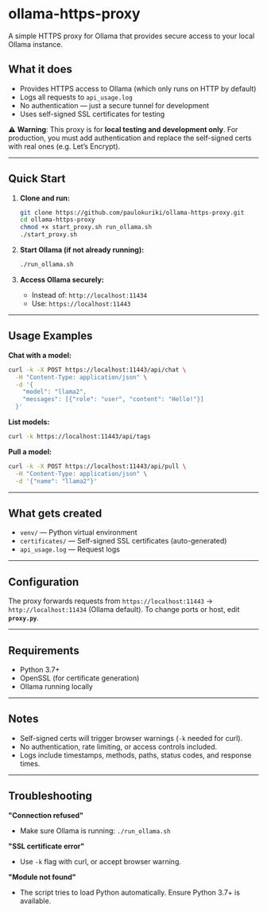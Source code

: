 # ollama-https-proxy

A simple HTTPS proxy for Ollama that provides secure access to your local Ollama instance.

## What it does

* Provides HTTPS access to Ollama (which only runs on HTTP by default)
* Logs all requests to `api_usage.log`
* No authentication — just a secure tunnel for development
* Uses self-signed SSL certificates for testing

⚠️ **Warning**: This proxy is for **local testing and development only**.
For production, you must add authentication and replace the self-signed certs with real ones (e.g. Let’s Encrypt).

---

## Quick Start

1. **Clone and run:**

   ```bash
   git clone https://github.com/paulokuriki/ollama-https-proxy.git
   cd ollama-https-proxy
   chmod +x start_proxy.sh run_ollama.sh
   ./start_proxy.sh
   ```

2. **Start Ollama (if not already running):**

   ```bash
   ./run_ollama.sh
   ```

3. **Access Ollama securely:**

   * Instead of: `http://localhost:11434`
   * Use: `https://localhost:11443`

---

## Usage Examples

**Chat with a model:**

```bash
curl -k -X POST https://localhost:11443/api/chat \
  -H "Content-Type: application/json" \
  -d '{
    "model": "llama2",
    "messages": [{"role": "user", "content": "Hello!"}]
  }'
```

**List models:**

```bash
curl -k https://localhost:11443/api/tags
```

**Pull a model:**

```bash
curl -k -X POST https://localhost:11443/api/pull \
  -H "Content-Type: application/json" \
  -d '{"name": "llama2"}'
```

---

## What gets created

* `venv/` — Python virtual environment
* `certificates/` — Self-signed SSL certificates (auto-generated)
* `api_usage.log` — Request logs

---

## Configuration

The proxy forwards requests from `https://localhost:11443` → `http://localhost:11434` (Ollama default).
To change ports or host, edit **`proxy.py`**.

---

## Requirements

* Python 3.7+
* OpenSSL (for certificate generation)
* Ollama running locally

---

## Notes

* Self-signed certs will trigger browser warnings (`-k` needed for curl).
* No authentication, rate limiting, or access controls included.
* Logs include timestamps, methods, paths, status codes, and response times.

---

## Troubleshooting

**"Connection refused"**

* Make sure Ollama is running: `./run_ollama.sh`

**"SSL certificate error"**

* Use `-k` flag with curl, or accept browser warning.

**"Module not found"**

* The script tries to load Python automatically. Ensure Python 3.7+ is available.